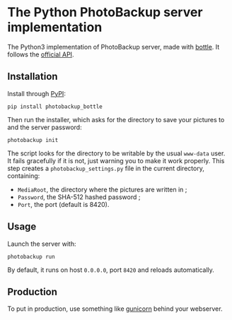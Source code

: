 #  The Python PhotoBackup server implementation 

The Python3 implementation of PhotoBackup server, made with
[bottle](http://bottlepy.org/). It follows the
[official API](https://github.com/PhotoBackup/api/blob/master/api.raml).

## Installation

Install through [PyPI](https://pypi.python.org/pypi):

    pip install photobackup_bottle

Then run the installer, which asks for the directory to save your pictures to
and the server password:

    photobackup init

The script looks for the directory to be writable by the usual `www-data` user.
It fails gracefully if it is not, just warning you to make it work properly.
This step creates a `photobackup_settings.py` file in the current directory,
containing:

* `MediaRoot`, the directory where the pictures are written in ;
* `Password`, the SHA-512 hashed password ;
* `Port`, the port (default is 8420).

## Usage

Launch the server with:

    photobackup run

By default, it runs on host `0.0.0.0`, port `8420` and reloads automatically.

## Production

To put in production, use something like [gunicorn](http://gunicorn.org/)
behind your webserver.
